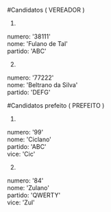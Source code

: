 #Candidatos ( VEREADOR ) 

1)
  numero: '38111' <br/>
  nome: 'Fulano de Tal' <br/>
  partido: 'ABC' <br/>

2)
  numero: '77222' <br/>
  nome: 'Beltrano da Silva' <br/>
  partido: 'DEFG' <br/>

#Candidatos prefeito ( PREFEITO ) 

1)
  numero: '99' <br/>
  nome: 'Ciclano' <br/>
  partido: 'ABC' <br/>
  vice: 'Cic' <br/>

2)
  numero: '84' <br/>
  nome: 'Zulano' <br/>
  partido: 'QWERTY' <br/>
  vice: 'Zul' <br/>
